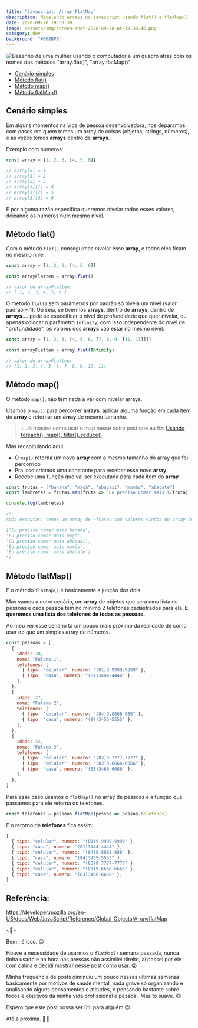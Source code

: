```yaml
---
title: "Javascript: Array FlatMap"
description: Nivelando arrays no javascript usando flat() e flatMap()
date: 2020-09-20 19:50:39
image: /assets/img/screen-shot-2020-09-20-at-19.38.46.png
category: dev
background: "#008BF8"
---
```


![Desenho de uma mulher usando o computador e um quadro atras com os nomes dos métodos "array.flat()", "array.flatMap()"](assets/img/screen-shot-2020-09-20-at-19.38.46.png 'Desenho de uma mulher usando o computador e um quadro atras com os nomes dos métodos "array.flat()", "array.flatMap()"')

- [Cenário simples](#cenario-simples)
- [Método flat()](#metodo-flat)
- [Método map()](#metodo-map)
- [Método flatMap()](#metodo-flatmap)

<h2 id="cenario-simples">Cenário simples</h2>

Em alguns momentos na vida de pessoa desenvolvedora, nos deparamos com casos em quem temos um array de coisas (objetos, strings, números), e as vezes temos **arrays** dentro de **arrays**.

Exemplo com números:

```jsx
const array = [1, 2, 3, [4, 5, 6]]

// array[0] = 1
// array[1] = 2
// array[2] = 3
// array[3][1] = 4
// array[3][2] = 5
// array[3][3] = 6
```

E por alguma razão específica queremos nivelar todos esses valores, deixando os números num mesmo nível.

<h2 id="metodo-flat">Método flat()</h2>

Com o método `flat()` conseguimos nivelar esse **array**, e todos eles ficam no mesmo nível.

```jsx
const array = [1, 2, 3, [4, 5, 6]]

const arrayFlatten = array.flat()

// valor de arrayFlatten:
// [ 1, 2, 3, 4, 5, 6 ]
```

O método `flat()` sem parâmetros por padrão só nivela um nível (valor padrão = 1). Ou seja, se tivermos **arrays**, dentro de **arrays**, dentro de **arrays**.... pode se especificar o nível de profundidade que quer nivelar, ou apenas colocar o parâmetro `Infinity`, com isso independente do nível de "profundidade", os valores dos **arrays** vão estar no mesmo nível.

```jsx
const array = [1, 2, 3, [4, 5, 6, [7, 8, 9, [10, 11]]]]

const arrayFlatten = array.flat(Infinity)

// valor de arrayFlatten:
// [1, 2, 3, 4, 5, 6, 7, 8, 9, 10, 11]
```

<h2 id="metodo-map">Método map()</h2>

O método `map()`, não tem nada a ver com nivelar arrays.

Usamos o `map()` para percorrer **arrays**, aplicar alguma função em cada item do **array** e retornar um **array** de mesmo tamanho.

> 💡 Já mostrei como usar o map nesse outro post que eu fiz: <a target="_blank" href="https://blog.talitaoliveira.com.br/como-e-quando-usar-foreach-map-filter-reduce/">Usando foreach(), map(), filter(), reduce()</a>

Mas recapitulando aqui:

- O `map()` retorna um novo **array** com o mesmo tamanho do array que foi percorrido
- Pra isso criamos uma constante para receber esse novo **array**
- Recebe uma função que vai ser executada para cada item do **array**

```jsx
const frutas = ["banana", "maçã", "abacaxi", "mamão", "abacate"]
const lembretes = frutas.map(fruta => `Eu preciso comer mais ${fruta}`)

console.log(lembretes)

/*
Após executar, temos um array de ~frases com valores vindos do array de frutas:

['Eu preciso comer mais banana',
'Eu preciso comer mais maçã',
'Eu preciso comer mais abacaxi',
'Eu preciso comer mais mamão',
'Eu preciso comer mais abacate']
*/
```

<h2 id="metodo-flatmap">Método flatMap()</h2>

E o método `flatMap()` é basicamente a junção dos dois.

Mas vamos a outro cenário, um **array** de objetos que será uma lista de pessoas e cada pessoa tem no mínimo 2 telefones cadastrados para ela. **E queremos uma lista dos telefones de todas as pessoas.**

Ao meu ver esse cenário tá um pouco mais próximo da realidade de como usar do que um simples array de números.

```jsx
const pessoas = [
  {
    idade: 20,
    nome: "Fulano 1",
    telefones: [
      { tipo: "celular", numero: "(81)9.9999-9999" },
      { tipo: "casa", numero: "(81)3444-4444" },
    ],
  },
  {
    idade: 27,
    nome: "Fulano 2",
    telefones: [
      { tipo: "celular", numero: "(84)9.8888-888" },
      { tipo: "casa", numero: "(84)3455-5555" },
    ],
  },
  {
    idade: 32,
    nome: "Fulano 3",
    telefones: [
      { tipo: "celular", numero: "(83)9.7777-7777" },
      { tipo: "celular", numero: "(83)9.6666-6666" },
      { tipo: "casa", numero: "(83)3466-6666" },
    ],
  },
]
```

Para esse caso usamos o `flatMap()` no array de pessoas e a função que passamos para ele retorna os telefones.

```jsx
const telefones = pessoas.flatMap(pessoa => pessoa.telefones)
```

E o retorno de **telefones** fica assim:

```jsx
[
  { tipo: "celular", numero: "(81)9.9999-9999" },
  { tipo: "casa", numero: "(81)3444-4444" },
  { tipo: "celular", numero: "(84)9.8888-888" },
  { tipo: "casa", numero: "(84)3455-5555" },
  { tipo: "celular", numero: "(83)9.7777-7777" },
  { tipo: "celular", numero: "(83)9.6666-6666" },
  { tipo: "casa", numero: "(83)3466-6666" },
]
```

## Referência:

<a target="_blank" href="https://developer.mozilla.org/en-US/docs/Web/JavaScript/Reference/Global_Objects/Array/flatMap">https://developer.mozilla.org/en-US/docs/Web/JavaScript/Reference/Global_Objects/Array/flatMap</a>

\~🌟\~

Bem.. é isso. 😉

Houve a necessidade de usarmos o `flatMap()` semana passada, nunca tinha usado e na hora nas pressas não assimilei direito, aí passei por ele com calma e decidi mostrar nesse post como usar. 🙃

Minha frequência de posts diminuiu um pouco nessas ultimas semanas basicamente por motivos de saúde mental, nada grave só organizando e analisando alguns pensamentos e atitudes, e pensando bastante sobre focos e objetivos da minha vida profissional e pessoal. Mas to suave. 🙃

Espero que este post possa ser útil para alguém 😊.

Até a próxima. 🤙🏽
